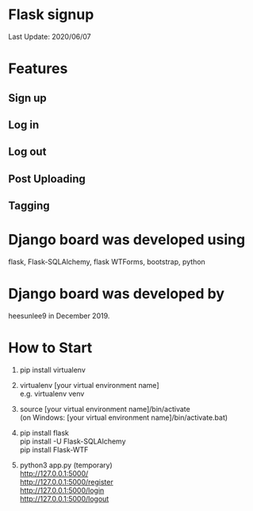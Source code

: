 <h1>Flask signup</h1>
Last Update: 2020/06/07

# Features
## Sign up 
## Log in 
## Log out
## Post Uploading 
## Tagging

# Django board was developed using 
flask, Flask-SQLAlchemy, flask WTForms, bootstrap, python

# Django board was developed by 
heesunlee9 in December 2019.

# How to Start
1. pip install virtualenv

2. virtualenv [your virtual environment name] <br>
e.g. virtualenv venv

3. source [your virtual environment name]/bin/activate <br>
(on Windows: [your virtual environment name]/bin/activate.bat)

4. pip install flask <br>
pip install -U Flask-SQLAlchemy <br>
pip install Flask-WTF

5. python3 app.py (temporary) <br>
http://127.0.0.1:5000/ <br>
http://127.0.0.1:5000/register <br>
http://127.0.0.1:5000/login <br>
http://127.0.0.1:5000/logout <br>
